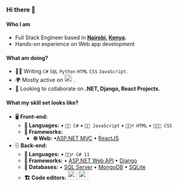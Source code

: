 ### Hi there 👋

#### Who I am
* Full Stack Engineer based in **[Nairobi](https://en.wikipedia.org/wiki/Nairobi), [Kenya](https://en.wikipedia.org/wiki/Kenya).** 
* Hands-on experience on Web app development

#### What am doing?
* 👨‍💻 Writing `C#` `SQL` `Python` `HTML` `CSS` `JavaScript`.
* 🌍 Mostly active on <a href="https://www.linkedin.com/in/ouko-ezra-ab84a413b"><img src="https://cdn-icons-png.flaticon.com/512/174/174857.png" height=20></a> <!--[LinkedIn](https://www.linkedin.com/in/ouko-ezra-ab84a413b)-->.
* 👯 Looking to collaborate on **.NET, Django, React Projects**.

#### What my skill set looks like?
- 🖥 **Front-end:** 
  - **📜 Languages:** • `🧙🏻 C#` • `👨‍🔧 JavaScript` • `🧚🏻‍♂️ HTML` • `👨🏻‍🎨 CSS`
  - **🔬 Frameworks:**
      - **🌐 Web:** •[ASP.NET MVC](https://dotnet.microsoft.com/en-us/apps/aspnet/mvc) • [ReactJS](https://reactjs.org/docs/getting-started.html)
- 🗄️ **Back-end:**
  - **📜 Languages:** • `🧙🏻‍♂️ C# 11`
  - **🔭 Frameworks:** • [ASP.NET Web API](https://dotnet.microsoft.com/en-us/apps/aspnet/apis) • [Django](https://www.django-rest-framework.org/)
  - **💾 Databases:** • [SQL Server](https://www.microsoft.com/en-us/sql-server/sql-server-2019) • [MongoDB](https://www.mongodb.com/) • [SQLite](https://www.sqlite.org/index.html)
  - **🏗️ Code editors:**
<a href="https://visualstudio.microsoft.com/"><img src="https://1000logos.net/wp-content/uploads/2020/08/Visual-Studio-Logo.png" height=25></a> <a href="https://code.visualstudio.com/"><img src="https://seeklogo.com/images/V/visual-studio-code-logo-449D71944F-seeklogo.com.png" height=25></a>

<!--
**iamOuko/iamOuko** is a ✨ _special_ ✨ repository because its `README.md` (this file) appears on your GitHub profile.

Here are some ideas to get you started:

- 🔭 I’m currently working on ...
- 🌱 I’m currently learning ...
- 👯 I’m looking to collaborate on ...
- 🤔 I’m looking for help with ...
- 💬 Ask me about ...
- 📫 How to reach me: ...
- 😄 Pronouns: ...
- ⚡ Fun fact: ...
-->
